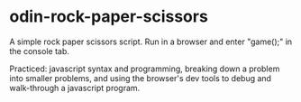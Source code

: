 # odin-rock-paper-scissors
A simple rock paper scissors script. Run in a browser and enter "game();" in the console tab.

Practiced: javascript syntax and programming, breaking down a problem into smaller problems, and using the browser's dev tools to debug and walk-through a javascript program.